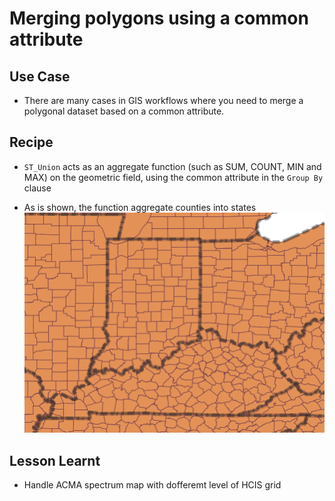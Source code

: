 # Merging polygons using a common attribute
## Use Case
* There are many cases in GIS workflows where you need to merge a polygonal dataset based on a common attribute.
## Recipe
* `ST_Union` acts as an aggregate function (such as SUM, COUNT, MIN and MAX) on the geometric field, using the common attribute in the `Group By` clause 

* As is shown, the function aggregate counties into states
![img](./img/Merge_Polygon.png?raw=true "Country to State")

## Lesson Learnt
* Handle ACMA spectrum map with dofferemt level of HCIS grid




